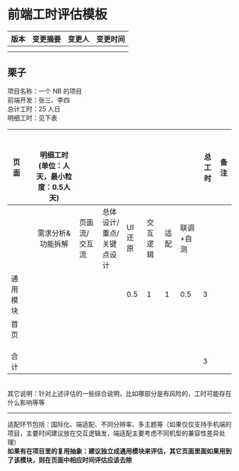 # 前端工时评估模板

| 版本 | 变更摘要 | 变更人 | 变更时间 |
| --- | --- | --- | --- |
|  |  |  |  |
|  |  |  |  |

[]()
<a name="029b0af4"></a>
## 栗子
项目名称：一个 NB 的项目<br />前端开发：张三、李四<br />总计工时：25 人日<br />明细工时：见下表

| 页面 |  | <br /><br />明细工时(单位：人天，最小粒度：0.5人天) |  |  |  |  |  |  | 总工时 | 备注 |
| --- | :--- | :---: | --- | --- | --- | --- | --- | --- | --- | --- |
|  |  | 需求分析&<br />功能拆解 | 页面流/交互流 | 总体设计/<br />重点/关键点设计 | UI还原 | 交互逻辑 | 适配 | 联调+自测 |  |  |
| 通用模块 |  |  |  |  | 0.5 | 1 | 1 | 0.5 | 3 |  |
| 首页 |  |  |  |  |  |  |  |  |  |  |
|  |  |  |  |  |  |  |  |  |  |  |
|  |  |  |  |  |  |  |  |  |  |  |
|  |  |  |  |  |  |  |  |  |  |  |
| 合计 |  |  |  |  |  |  |  |  | 3 |  |

[]()<br />其它说明：针对上述评估的一些综合说明，比如哪部分是有风险的，工时可能存在什么影响等等

---
适配环节包括：国际化、端适配、不同分辨率、多主题等（如果仅仅支持手机端的项目，主要时间建议放在交互逻辑发，端适配主要考虑不同机型的兼容性差异处理）<br />**如果有在项目里的复用抽象：建议独立成通用模块来评估，其它页面里面如果用到了该模块，则在页面中相应时间评估应该去除**